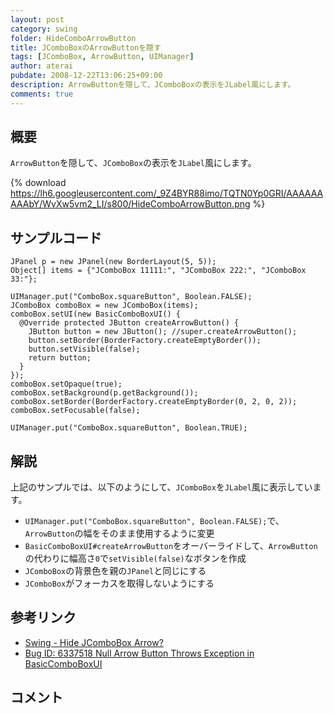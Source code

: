 ```yaml
---
layout: post
category: swing
folder: HideComboArrowButton
title: JComboBoxのArrowButtonを隠す
tags: [JComboBox, ArrowButton, UIManager]
author: aterai
pubdate: 2008-12-22T13:06:25+09:00
description: ArrowButtonを隠して、JComboBoxの表示をJLabel風にします。
comments: true
---
```

## 概要
`ArrowButton`を隠して、`JComboBox`の表示を`JLabel`風にします。

{% download https://lh6.googleusercontent.com/_9Z4BYR88imo/TQTN0Yp0GRI/AAAAAAAAAbY/WvXw5vm2_LI/s800/HideComboArrowButton.png %}

## サンプルコード
<pre class="prettyprint"><code>JPanel p = new JPanel(new BorderLayout(5, 5));
Object[] items = {"JComboBox 11111:", "JComboBox 222:", "JComboBox 33:"};

UIManager.put("ComboBox.squareButton", Boolean.FALSE);
JComboBox comboBox = new JComboBox(items);
comboBox.setUI(new BasicComboBoxUI() {
  @Override protected JButton createArrowButton() {
    JButton button = new JButton(); //super.createArrowButton();
    button.setBorder(BorderFactory.createEmptyBorder());
    button.setVisible(false);
    return button;
  }
});
comboBox.setOpaque(true);
comboBox.setBackground(p.getBackground());
comboBox.setBorder(BorderFactory.createEmptyBorder(0, 2, 0, 2));
comboBox.setFocusable(false);

UIManager.put("ComboBox.squareButton", Boolean.TRUE);
</code></pre>

## 解説
上記のサンプルでは、以下のようにして、`JComboBox`を`JLabel`風に表示しています。

- `UIManager.put("ComboBox.squareButton", Boolean.FALSE);`で、`ArrowButton`の幅をそのまま使用するように変更
- `BasicComboBoxUI#createArrowButton`をオーバーライドして、`ArrowButton`の代わりに幅高さ`0`で`setVisible(false)`なボタンを作成
- `JComboBox`の背景色を親の`JPanel`と同じにする
- `JComboBox`がフォーカスを取得しないようにする

<!-- dummy comment line for breaking list -->

## 参考リンク
- [Swing - Hide JComboBox Arrow?](https://community.oracle.com/thread/1359216)
- [Bug ID: 6337518 Null Arrow Button Throws Exception in BasicComboBoxUI](http://bugs.java.com/bugdatabase/view_bug.do?bug_id=6337518)

<!-- dummy comment line for breaking list -->

## コメント
